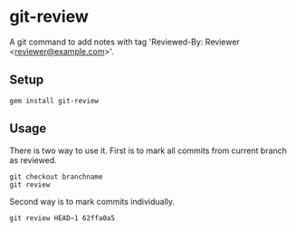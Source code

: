 # git-review


A git command to add notes with tag 'Reviewed-By: Reviewer \<reviewer@example.com\>'.

## Setup

    gem install git-review

## Usage

There is two way to use it. First is to mark all commits from current branch as
reviewed.

    git checkout branchname
    git review

Second way is to mark commits individually.

    git review HEAD~1 62ffa0a5
